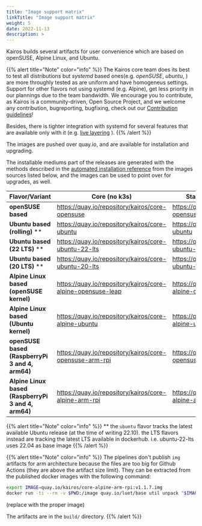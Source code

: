 ```yaml
---
title: "Image support matrix"
linkTitle: "Image support matrix"
weight: 5
date: 2022-11-13
description: >
---
```


Kairos builds several artifacts for user convenience which are based on openSUSE, Alpine Linux, and Ubuntu.

{{% alert title="Note" color="info" %}}
The Kairos core team does its best to test all distributions but *systemd* based ones(e.g. _openSUSE_, _ubuntu_, ) are more throughly tested as are uniform and have homogeneus settings. 
Support for other flavors not using systemd (e.g. Alpine), get less priority in our plannings due to the team bandwidth. We encourage you to contribute, as Kairos is a community-driven, Open Source Project, and we welcome any contribution, bugreporting, bugfixing, check out our [Contribution guidelines](https://github.com/kairos-io/kairos/contribute)!

Besides, there is tighter integration with systemd for several features that are available only with it (e.g. [live layering](/docs/advanced/livelayering/) ).
{{% /alert %}}

The images are pushed over quay.io, and are available for installation and upgrading.

The installable mediums part of the releases are generated with the methods described in the [automated installation reference](/docs/installation/automated/#iso-remastering) from the images sources listed below, and the images can be used to point over for upgrades, as well.


| **Flavor/Variant**                                  	| **Core (no k3s)**                                       	| **Standard(k3s+opt.full-mesh)**                           	|
|-----------------------------------------------------	|---------------------------------------------------------	|-----------------------------------------------------------	|
| **openSUSE based**                                  	| https://quay.io/repository/kairos/core-opensuse         	| https://quay.io/repository/kairos/kairos-opensuse         	|
| **Ubuntu based (rolling)** **                                   	| https://quay.io/repository/kairos/core-ubuntu           	| https://quay.io/repository/kairos/kairos-ubuntu           	|
| **Ubuntu based (22 LTS)** **                                    	| https://quay.io/repository/kairos/core-ubuntu-22-lts           	| https://quay.io/repository/kairos/kairos-ubuntu-22-lts           	|
| **Ubuntu based (20 LTS)** **                                   	| https://quay.io/repository/kairos/core-ubuntu-20-lts           	| https://quay.io/repository/kairos/kairos-ubuntu-20-lts           	|
| **Alpine Linux based (openSUSE kernel)**                              	| https://quay.io/repository/kairos/core-alpine-opensuse-leap           	| https://quay.io/repository/kairos/kairos-alpine-opensuse-leap           	|
| **Alpine Linux based (Ubuntu kernel)**                              	| https://quay.io/repository/kairos/core-alpine-ubuntu           	| https://quay.io/repository/kairos/kairos-alpine-ubuntu           	|
| **openSUSE based (RaspberryPi 3 and 4, arm64)**     	| https://quay.io/repository/kairos/core-opensuse-arm-rpi 	| https://quay.io/repository/kairos/kairos-opensuse-arm-rpi 	|
| **Alpine Linux based (RaspberryPi 3 and 4, arm64)** 	| https://quay.io/repository/kairos/core-alpine-arm-rpi   	| https://quay.io/repository/kairos/kairos-alpine-arm-rpi   	|

{{% alert title="Note" color="info" %}}
** the `ubuntu` flavor tracks the latest available Ubuntu release (at the time of writing 22.10). the LTS flavors instead are tracking the latest LTS available in dockerhub. i.e. ubuntu-22-lts uses 22.04 as base image
{{% /alert %}}

{{% alert title="Note" color="info" %}}
  The pipelines don't publish `img` artifacts for arm architecture because the files are too big for Github Actions (they are above the artifact size limit).
  They can be extracted from the published docker images with the following command:

  ```bash
  export IMAGE=quay.io/kairos/core-alpine-arm-rpi:v1.1.7.img
  docker run -ti --rm -v $PWD:/image quay.io/luet/base util unpack "$IMAGE" /image
  ```

  (replace with the proper image)

  The artifacts are in the `build/` directory.
{{% /alert %}}
